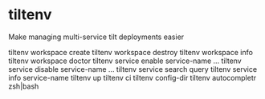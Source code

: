 # tiltenv
Make managing multi-service tilt deployments easier

tiltenv workspace create
tiltenv workspace destroy
tiltenv workspace info
tiltenv workspace doctor
tiltenv service enable service-name ...
tiltenv service disable service-name ...
tiltenv service search query
tiltenv service info service-name
tiltenv up
tiltenv ci
tiltenv config-dir
tiltenv autocompletr zsh|bash

